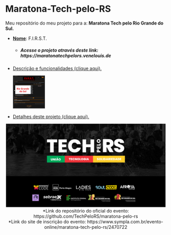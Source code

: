 # Maratona-Tech-pelo-RS
Meu repositório do meu projeto para a: <strong>Maratona Tech pelo Rio Grande do Sul.</strong></br>
<ul>
  <li><b><ins>Nome</ins></b>: F.I.R.S.T.</li>
  <ul><li><h5>Acesse o projeto através deste link: https://maratonatechpelors.venelouis.de </h5></ul></li>
  <li><a href="./descrit">Descrição e funcionalidades (clique aqui).</a></li>
  <p><a href="./descrit"><img src="./descrit/v2.png" width="100px"></a></p>
  <li><a href="./detalhes">Detalhes deste projeto (clique aqui).</a></li>
</ul>
<p align="center"><img src="https://github.com/TechPeloRS/maratona-pelo-rs/blob/main/image/tech-banner.png" width="500px"></a></br>
*Link do repositório do oficial do evento: https://github.com/TechPeloRS/maratona-pelo-rs </br>
*Link do site de inscrição do evento: https://www.sympla.com.br/evento-online/maratona-tech-pelo-rs/2470722
</p>
